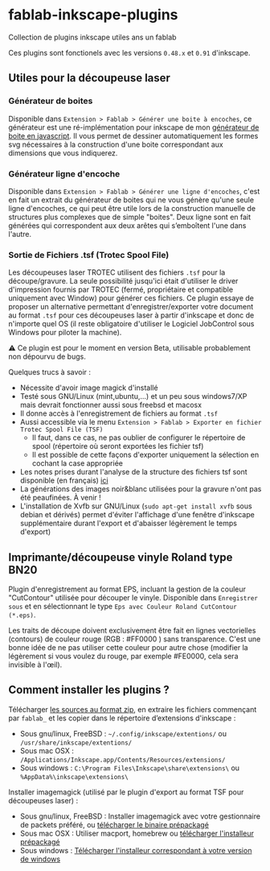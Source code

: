 fablab-inkscape-plugins
=======================

Collection de plugins inkscape utiles ans un fablab

Ces plugins sont fonctionels avec les versions `0.48.x` et `0.91` d'inkscape.

## Utiles pour la découpeuse laser

### Générateur de boites
Disponible dans `Extension > Fablab > Générer une boite à encoches`, ce générateur est une ré-implémentation pour inkscape de mon [générateur de boite en javascript](http://cyberweb.cite-sciences.fr/fablab/tools/svg-box-generator/). Il vous permet de dessiner automatiquement les formes svg nécessaires à la construction d'une boite correspondant aux dimensions que vous indiquerez.

### Générateur ligne d'encoche
Disponible dans `Extension > Fablab > Générer une ligne d'encoches`, c'est en fait un extrait du générateur de boites qui ne vous génère qu'une seule ligne d'encoches, ce qui peut être utile lors de la construction manuelle de structures plus complexes que de simple "boites". Deux ligne sont en fait générées qui correspondent aux deux arêtes qui s’emboîtent l'une dans l'autre.

### Sortie de Fichiers .tsf (Trotec Spool File)
Les découpeuses laser TROTEC utilisent des fichiers `.tsf` pour la découpe/gravure. La seule possibilité jusqu'ici était d'utiliser le driver d'impression fournis par TROTEC (fermé, propriétaire et compatible uniquement avec Window) pour générer ces fichiers. Ce plugin essaye de proposer un alternative permettant d'enregistrer/exporter votre document au format `.tsf` pour ces découpeuses laser à partir d'inkscape et donc de n'importe quel OS (il reste obligatoire d'utiliser le Logiciel JobControl sous Windows pour piloter la machine).

⚠ Ce plugin est pour le moment en version Beta, utilisable probablement non dépourvu de bugs.

Quelques trucs à savoir :
* Nécessite d'avoir image magick d'installé
* Testé sous GNU/Linux (mint,ubuntu,...) et un peu sous windows7/XP mais devrait fonctionner aussi sous freebsd et macosx
* Il donne accès à l'enregistrement de fichiers au format `.tsf`
* Aussi accessible via le menu `Extension > Fablab > Exporter en fichier Trotec Spool File (TSF)`
  * Il faut, dans ce cas, ne pas oublier de configurer le répertoire de spool (répertoire où seront exportées les fichier tsf)
  * Il est possible de cette façons d'exporter uniquement la sélection en cochant la case appropriée
* Les notes prises durant l'analyse de la structure des fichiers tsf sont disponible (en français) [ici](http://carrefour-numerique.cite-sciences.fr/fablab/wiki/doku.php?id=machines:decoupe_laser:tsf)
* La générations des images noir&blanc utilisées pour la gravure n'ont pas été peaufinées. À venir !
* L'installation de Xvfb sur GNU/Linux (`sudo apt-get install xvfb` sous debian et dérivés) permet d'éviter l'affichage d'une fenêtre d'inkscape supplémentaire durant l'export et d'abaisser légèrement le temps d'export)

## Imprimante/découpeuse vinyle Roland type BN20
Plugin d'enregistrement au format EPS, incluant la gestion de la couleur "CutContour" utilisée pour découper le vinyle.
Disponible dans `Enregistrer sous` et en sélectionnant le type `Eps avec Couleur Roland CutContour (*.eps)`.

Les traits de découpe doivent exclusivement être fait en lignes vectorielles (contours) de couleur rouge (RGB : #FF0000 ) sans transparence.
C'est une bonne idée de ne pas utiliser cette couleur pour autre chose (modifier la légèrement si vous voulez du rouge, par exemple #FE0000, cela sera invisible à l'œil).


## Comment installer les plugins ?
Télécharger [les sources au format zip](https://github.com/bumblebeefr/fablab-inkscape-plugins/archive/master.zip), en extraire les fichiers commençant par  `fablab_` et les copier dans le répertoire d’extensions d'inkscape :
* Sous gnu/linux, FreeBSD : `~/.config/inkscape/extentions/` ou `/usr/share/inkscape/extentions/`
* Sous mac OSX : `/Applications/Inkscape.app/Contents/Resources/extensions/`
* Sous windows : `C:\Program Files\Inkscape\share\extensions\` ou `%AppData%\inkscape\extensions\`

Installer imagemagick (utilisé par le plugin d'export au format TSF pour découpeuses laser) :
* Sous gnu/linux, FreeBSD : Installer imagemagick avec votre gestionnaire de packets préféré, ou [télécharger le binaire prépackagé](http://www.imagemagick.org/script/binary-releases.php#unix)
* Sous mac OSX : Utiliser macport, homebrew ou [télécharger l'installeur prépackagé](http://www.imagemagick.org/script/binary-releases.php#macosx)
* Sous windows : [Télécharger l'installeur correspondant à votre version de windows](http://www.imagemagick.org/script/binary-releases.php#windows)
